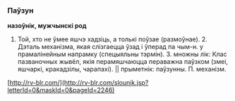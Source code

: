 ### Паўзун
**назоўнік, мужчынскі род**

1. Той, хто не ўмее яшчэ хадзіць, а толькі поўзае (размоўнае). 2. Дэталь механізма, якая слізгаецца ўзад і ўперад па чым-н. у прамалінейным напрамку (спецыяльны тэрмін). З. множны лік: Клас пазваночных жывёл, якія перамяшчаюцца пераважна паўзком (змеі, яшчаркі, кракадзілы, чарапахі). || прыметнік: паўзунны. П. механізм.

<a rel="author">[http://rv-blr.com/](http://rv-blr.com/slounik.jsp?letterId=0&maskId=0&pageId=2246)</a>
